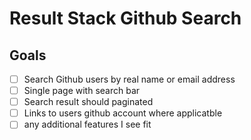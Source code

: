 # Result Stack Github Search

## Goals
* [ ] Search Github users by real name or email address
* [ ] Single page with search bar
* [ ] Search result should paginated
* [ ] Links to users github account where applicatble 
* [ ] any additional features I see fit